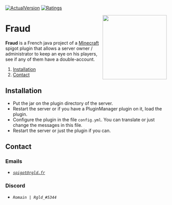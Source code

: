 [![ActualVersion](https://badges.spiget.org/resources/version/Version-green-69872.svg)](https://api.spiget.org/v2/resources/69872/versions/latest/download)
[![Ratings](https://badges.spiget.org/resources/rating/Rating-blue-69872.svg)](https://www.spigotmc.org/resources/fraud.69872/)

<img align="right" src="https://i.imgur.com/WjvQClG.png" height="200" width="200">

# Fraud
**Fraud** is a French java project of a [Minecraft](https://www.minecraft.net) spigot plugin that allows a server owner / administrator to keep an eye on his players, see if any of them have a double-account.

1. [Installation](#Installation)
1. [Contact](#Contact)

## Installation

- Put the jar on the plugin directory of the server.
- Restart the server or if you have a PluginManager plugin on it, load the plugin.
- Configure the plugin in the file `config.yml`. You can translate or just change the messages in this file.
- Restart the server or just the plugin if you can.

## Contact
### Emails
- [*`spigot@rgld.fr`*](mailto:spigot@rgld.fr)

### Discord
- *`Romain | Rgld_#5344`*
